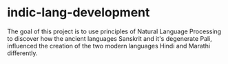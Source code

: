 # indic-lang-development
The goal of this project is to use principles of Natural Language
Processing to discover how the ancient languages Sanskrit and it's
degenerate Pali, influenced the creation of the two modern languages Hindi and
Marathi differently.
